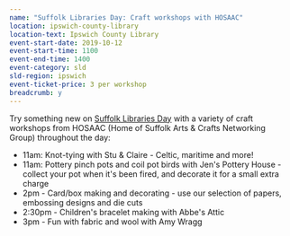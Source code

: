 ```yaml
---
name: "Suffolk Libraries Day: Craft workshops with HOSAAC"
location: ipswich-county-library
location-text: Ipswich County Library
event-start-date: 2019-10-12
event-start-time: 1100
event-end-time: 1400
event-category: sld
sld-region: ipswich
event-ticket-price: 3 per workshop
breadcrumb: y
---
```


Try something new on [Suffolk Libraries Day](/suffolk-libraries-day/) with a variety of craft workshops from HOSAAC (Home of Suffolk Arts & Crafts Networking Group) throughout the day:

* 11am: Knot-tying with Stu & Claire - Celtic, maritime and more!
* 11am: Pottery pinch pots and coil pot birds with Jen's Pottery House - collect your pot when it's been fired, and decorate it for a small extra charge
* 2pm - Card/box making and decorating - use our selection of papers, embossing designs and die cuts
* 2:30pm - Children's bracelet making with Abbe's Attic
* 3pm - Fun with fabric and wool with Amy Wragg
